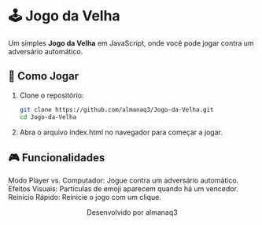 # 🕹️ Jogo da Velha

Um simples **Jogo da Velha** em JavaScript, onde você pode jogar contra um adversário automático.

## 🚀 Como Jogar
1. Clone o repositório:
   ```bash
   git clone https://github.com/almanaq3/Jogo-da-Velha.git
   cd Jogo-da-Velha
   ```

2.  Abra o arquivo index.html no navegador para começar a jogar.
   
## 🎮 Funcionalidades
Modo Player vs. Computador: Jogue contra um adversário automático.
Efeitos Visuais: Partículas de emoji aparecem quando há um vencedor.
Reinício Rápido: Reinicie o jogo com um clique.

<p align="center">Desenvolvido por almanaq3</p>
